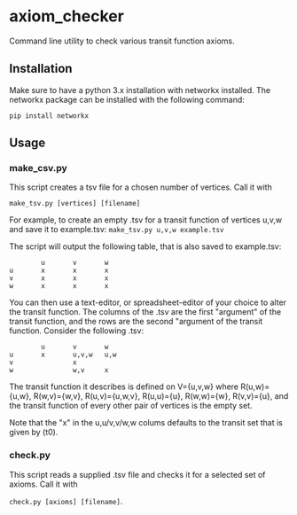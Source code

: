 # axiom_checker
Command line utility to check various transit function axioms.

## Installation

Make sure to have a python 3.x installation with networkx installed. The networkx package can be installed with the following command:

```pip install networkx```

## Usage

### make_csv.py

This script creates a tsv file for a chosen number of vertices. Call it with

```make_tsv.py [vertices] [filename]```

For example, to create an empty .tsv for a transit function of vertices u,v,w and save it to example.tsv:
```make_tsv.py u,v,w example.tsv```

The script will output the following table, that is also saved to example.tsv:
```
        u       v       w
u       x       x       x
v       x       x       x
w       x       x       x
```

You can then use a text-editor, or spreadsheet-editor of your choice to alter the transit function.
The columns of the .tsv are the first "argument" of the transit function, and the rows are the second
"argument of the transit function. Consider the following .tsv:

```
        u       v       w
u       x       u,v,w   u,w
v               x       
w               w,v     x
```
The transit function it describes is defined on V={u,v,w} where R(u,w)={u,w}, R(w,v)={w,v}, R(u,v)={u,w,v},
R(u,u)={u}, R(w,w)={w}, R(v,v)={u}, and the transit function of every other pair of vertices is the empty set.

Note that the "x" in the u,u/v,v/w,w colums defaults to the transit set that is given by (t0).



### check.py

This script reads a supplied .tsv file and checks it for a selected set of axioms. 
Call it with 

```check.py [axioms] [filename]```.

